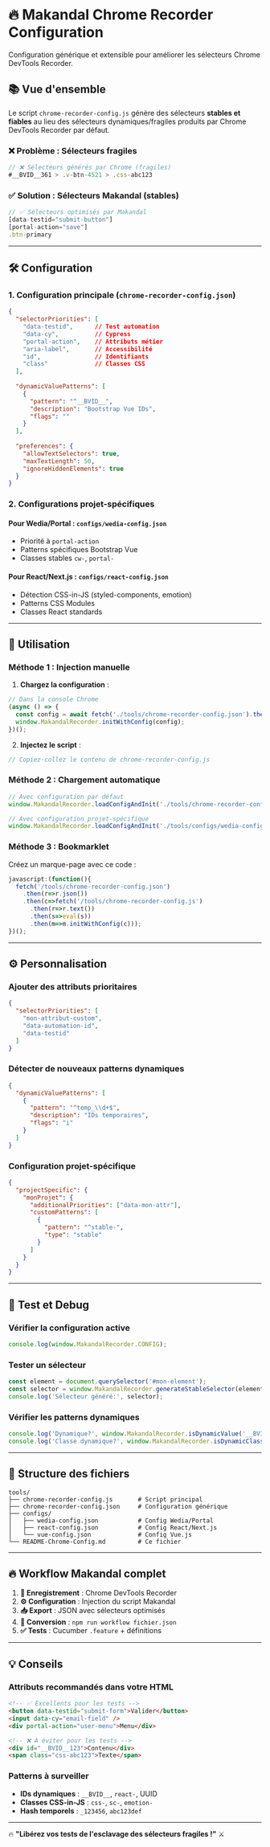 # 🔥 Makandal Chrome Recorder Configuration

Configuration générique et extensible pour améliorer les sélecteurs Chrome DevTools Recorder.

## 📚 Vue d'ensemble

Le script `chrome-recorder-config.js` génère des sélecteurs **stables et fiables** au lieu des sélecteurs dynamiques/fragiles produits par Chrome DevTools Recorder par défaut.

### ❌ Problème : Sélecteurs fragiles
```javascript
// ❌ Sélecteurs générés par Chrome (fragiles)
#__BVID__361 > .v-btn-4521 > .css-abc123
```

### ✅ Solution : Sélecteurs Makandal (stables)
```javascript
// ✅ Sélecteurs optimisés par Makandal
[data-testid="submit-button"]
[portal-action="save"]
.btn-primary
```

---

## 🛠️ Configuration

### 1. **Configuration principale** (`chrome-recorder-config.json`)

```json
{
  "selectorPriorities": [
    "data-testid",      // Test automation
    "data-cy",          // Cypress
    "portal-action",    // Attributs métier
    "aria-label",       // Accessibilité
    "id",               // Identifiants
    "class"             // Classes CSS
  ],
  
  "dynamicValuePatterns": [
    {
      "pattern": "^__BVID__",
      "description": "Bootstrap Vue IDs",
      "flags": ""
    }
  ],
  
  "preferences": {
    "allowTextSelectors": true,
    "maxTextLength": 50,
    "ignoreHiddenElements": true
  }
}
```

### 2. **Configurations projet-spécifiques**

#### Pour Wedia/Portal : `configs/wedia-config.json`
- Priorité à `portal-action`
- Patterns spécifiques Bootstrap Vue
- Classes stables `cw-`, `portal-`

#### Pour React/Next.js : `configs/react-config.json`  
- Détection CSS-in-JS (styled-components, emotion)
- Patterns CSS Modules
- Classes React standards

---

## 🚀 Utilisation

### **Méthode 1 : Injection manuelle**

1. **Chargez la configuration** :
```javascript
// Dans la console Chrome
(async () => {
  const config = await fetch('./tools/chrome-recorder-config.json').then(r => r.json());
  window.MakandalRecorder.initWithConfig(config);
})();
```

2. **Injectez le script** :
```javascript
// Copiez-collez le contenu de chrome-recorder-config.js
```

### **Méthode 2 : Chargement automatique**

```javascript
// Avec configuration par défaut
window.MakandalRecorder.loadConfigAndInit('./tools/chrome-recorder-config.json');

// Avec configuration projet-spécifique  
window.MakandalRecorder.loadConfigAndInit('./tools/configs/wedia-config.json', 'wedia');
```

### **Méthode 3 : Bookmarklet**

Créez un marque-page avec ce code :
```javascript
javascript:(function(){
  fetch('/tools/chrome-recorder-config.json')
    .then(r=>r.json())
    .then(c=>fetch('/tools/chrome-recorder-config.js')
      .then(r=>r.text())
      .then(s=>eval(s))
      .then(m=>m.initWithConfig(c)));
})();
```

---

## ⚙️ Personnalisation

### **Ajouter des attributs prioritaires**
```json
{
  "selectorPriorities": [
    "mon-attribut-custom",
    "data-automation-id",
    "data-testid"
  ]
}
```

### **Détecter de nouveaux patterns dynamiques**
```json
{
  "dynamicValuePatterns": [
    {
      "pattern": "^temp_\\d+$",
      "description": "IDs temporaires",
      "flags": "i"
    }
  ]
}
```

### **Configuration projet-spécifique**
```json
{
  "projectSpecific": {
    "monProjet": {
      "additionalPriorities": ["data-mon-attr"],
      "customPatterns": [
        {
          "pattern": "^stable-",
          "type": "stable"
        }
      ]
    }
  }
}
```

---

## 🧪 Test et Debug

### **Vérifier la configuration active**
```javascript
console.log(window.MakandalRecorder.CONFIG);
```

### **Tester un sélecteur**
```javascript
const element = document.querySelector('#mon-element');
const selector = window.MakandalRecorder.generateStableSelector(element);
console.log('Sélecteur généré:', selector);
```

### **Vérifier les patterns dynamiques**
```javascript
console.log('Dynamique?', window.MakandalRecorder.isDynamicValue('__BVID__123'));
console.log('Classe dynamique?', window.MakandalRecorder.isDynamicClass('css-abc123'));
```

---

## 📁 Structure des fichiers

```
tools/
├── chrome-recorder-config.js       # Script principal
├── chrome-recorder-config.json     # Configuration générique  
├── configs/
│   ├── wedia-config.json           # Config Wedia/Portal
│   ├── react-config.json           # Config React/Next.js
│   └── vue-config.json             # Config Vue.js
└── README-Chrome-Config.md         # Ce fichier
```

---

## 🔥 Workflow Makandal complet

1. **🎥 Enregistrement** : Chrome DevTools Recorder
2. **⚙️ Configuration** : Injection du script Makandal  
3. **📥 Export** : JSON avec sélecteurs optimisés
4. **🔄 Conversion** : `npm run workflow fichier.json`
5. **✅ Tests** : Cucumber `.feature` + définitions

---

## 💡 Conseils

### **Attributs recommandés dans votre HTML**
```html
<!-- ✅ Excellents pour les tests -->
<button data-testid="submit-form">Valider</button>
<input data-cy="email-field" />
<div portal-action="user-menu">Menu</div>

<!-- ❌ À éviter pour les tests -->
<div id="__BVID__123">Contenu</div>
<span class="css-abc123">Texte</span>
```

### **Patterns à surveiller**
- **IDs dynamiques** : `__BVID__`, `react-`, UUID
- **Classes CSS-in-JS** : `css-`, `sc-`, `emotion-`
- **Hash temporels** : `_123456`, `abc123def`

---

🔥 **"Libérez vos tests de l'esclavage des sélecteurs fragiles !"** ⚔️
